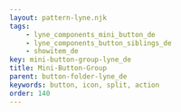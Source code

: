```yaml
---
layout: pattern-lyne.njk
tags: 
    - lyne_components_mini_button_de
    - lyne_components_button_siblings_de
    - showitem_de
key: mini-button-group-lyne_de
title: Mini-Button-Group
parent: button-folder-lyne_de
keywords: button, icon, split, action
order: 140
---
```

